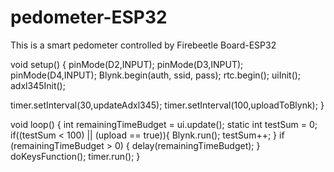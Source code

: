 # pedometer-ESP32
This is a smart pedometer controlled by Firebeetle Board-ESP32


void setup() {
  pinMode(D2,INPUT);
  pinMode(D3,INPUT);
  pinMode(D4,INPUT);
  Blynk.begin(auth, ssid, pass);
  rtc.begin();
  uiInit();
  adxl345Init();

  timer.setInterval(30,updateAdxl345);
  timer.setInterval(100,uploadToBlynk);
}

void loop() {
  int remainingTimeBudget = ui.update();
  static int testSum = 0;
  if((testSum < 100) || (upload == true)){
   Blynk.run();
   testSum++;
  }
  if (remainingTimeBudget > 0) {
    delay(remainingTimeBudget);
  }
  doKeysFunction();
  timer.run();
}

